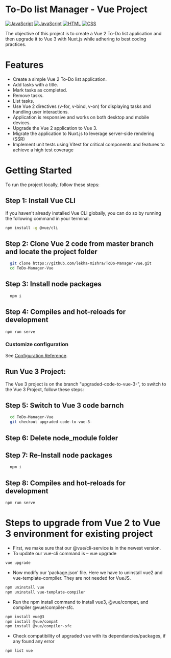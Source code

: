 # To-Do list Manager - Vue Project
[![JavaScript](https://img.shields.io/badge/Vue.js-35495E?style=for-the-badge&logo=vuedotjs&logoColor=4FC08D)](https://developer.mozilla.org/en-US/docs/Web/JavaScript)
[![JavaScript](https://img.shields.io/badge/javascript-%2320232a.svg?style=for-the-badge&logo=javascript&logoColor=%23F7DF1E)](https://developer.mozilla.org/en-US/docs/Web/JavaScript)
[![HTML](https://img.shields.io/badge/html-%2320232a.svg?style=for-the-badge&logo=html5&logoColor=%23E34F26)](https://developer.mozilla.org/en-US/docs/Web/HTML)
[![CSS](https://img.shields.io/badge/css-%2320232a.svg?style=for-the-badge&logo=css3&logoColor=%231572B6)](https://developer.mozilla.org/en-US/docs/Web/CSS)

The objective of this project is to create a Vue 2 To-Do list application and then
upgrade it to Vue 3 with Nuxt.js while adhering to best coding practices.

# Features
- Create a simple Vue 2 To-Do list application.
- Add tasks with a title.
- Mark tasks as completed.
- Remove tasks.
- List tasks.
- Use Vue 2 directives (v-for, v-bind, v-on) for displaying tasks and handling user interactions.
- Application is responsive and works on both desktop and mobile devices.
- Upgrade the Vue 2 application to Vue 3.
- Migrate the application to Nuxt.js to leverage server-side rendering (SSR)
- Implement unit tests using Vitest for critical components and features to achieve a high test
coverage

# Getting Started
To run the project locally, follow these steps:

## Step 1: Install Vue CLI

If you haven't already installed Vue CLI globally, you can do so by running the following command in your terminal:
```bash
npm install -g @vue/cli
```
## Step 2: Clone Vue 2 code from master branch and locate the project folder
 ```bash
   git clone https://github.com/lekha-mishra/ToDo-Manager-Vue.git
   cd ToDo-Manager-Vue
```

## Step 3: Install node packages
 ```bash
   npm i
```

## Step 4: Compiles and hot-reloads for development
```
npm run serve
```

### Customize configuration

See [Configuration Reference](https://cli.vuejs.org/config/).

## Run Vue 3 Project:
The Vue 3 project is on the branch "upgraded-code-to-vue-3-", to switch to the Vue 3 Project, follow these steps:

## Step 5: Switch to Vue 3 code barnch
 ```bash
   cd ToDo-Manager-Vue
   git checkout upgraded-code-to-vue-3-
```

## Step 6: Delete node_module folder

## Step 7: Re-Install node packages
 ```bash
   npm i
```
## Step 8: Compiles and hot-reloads for development
```
npm run serve
```

# Steps to upgrade from Vue 2 to Vue 3 environment for existing project
- First, we make sure that our @vue/cli-service is in the newest version.
- To update our vue-cli command is – vue upgrade
```bash
vue upgrade
```
- Now modify our ‘package.json’ file. Here we have to uninstall vue2 and vue-template-compiler. They are not needed for VueJS.
```bash
npm uninstall vue
npm uninstall vue-template-compiler
```
- Run the npm install command to install vue3, @vue/compat, and compiler @vue/compiler-sfc.
 ```bash
npm install vue@3
npm install @vue/compat
npm install @vue/compiler-sfc
```
- Check compatibility of upgraded vue with its dependancies/packages, if any found any error
 ```bash
npm list vue
```

